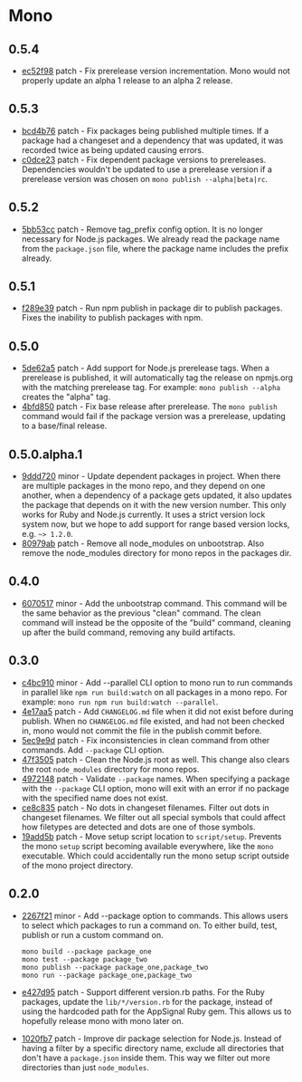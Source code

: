 # Mono

## 0.5.4

- [ec52f98](https://github.com/appsignal/mono//commit/ec52f9836a7db7a122f193a7fc2cea60272e2614) patch - Fix prerelease version incrementation. Mono would not properly update an alpha 1 release to an alpha 2 release.

## 0.5.3

- [bcd4b76](https://github.com/appsignal/mono//commit/bcd4b76c74c43c5751c833d3f9528dbc6d5e5f1b) patch - Fix packages being published multiple times. If a package had a changeset and a dependency that was updated, it was recorded twice as being updated causing errors.
- [c0dce23](https://github.com/appsignal/mono//commit/c0dce236b2701b148b2a2f1487421700ad9a6991) patch - Fix dependent package versions to prereleases. Dependencies wouldn't be updated to use a prerelease version if a prerelease version was chosen on `mono publish --alpha|beta|rc`.

## 0.5.2

- [5bb53cc](https://github.com/appsignal/mono//commit/5bb53cc7f08865e8adb18e5f944a1498620cdb24) patch - Remove tag_prefix config option. It is no longer necessary for Node.js packages. We already read the package name from the `package.json` file, where the package name includes the prefix already.

## 0.5.1

- [f289e39](https://github.com/appsignal/mono//commit/f289e398bee433a53771bb6808440e48ab734353) patch - Run npm publish in package dir to publish packages. Fixes the inability to publish packages with npm.

## 0.5.0

- [5de62a5](https://github.com/appsignal/mono//commit/5de62a56cc0272c11f10887569d6c5c0ee52d682) patch - Add support for Node.js prerelease tags. When a prerelease is published, it will automatically tag the release on npmjs.org with the matching prerelease tag. For example: `mono publish --alpha` creates the "alpha" tag.
- [4bfd850](https://github.com/appsignal/mono//commit/4bfd850ab933b42b9cc65c80c6111220230f08aa) patch - Fix base release after prerelease. The `mono publish` command would fail if the package version was a prerelease, updating to a base/final release.

## 0.5.0.alpha.1

- [9ddd720](https://github.com/appsignal/mono//commit/9ddd720090f9baaeef2aab7322d1b377c5131c34) minor - Update dependent packages in project. When there are multiple packages in the mono repo, and they depend on one another, when a dependency of a package gets updated, it also updates the package that depends on it with the new version number. This only works for Ruby and Node.js currently. It uses a strict version lock system now, but we hope to add support for range based version locks, e.g. `~> 1.2.0`.
- [80979ab](https://github.com/appsignal/mono//commit/80979ab92a130204a5ed883c6f288ce9cb06628e) patch - Remove all node_modules on unbootstrap. Also remove the node_modules directory
  for mono repos in the packages dir.

## 0.4.0

- [6070517](https://github.com/appsignal/mono//commit/6070517bbb819857a44aae13ab0a054dcbaa34ce) minor - Add the unbootstrap command. This command will be the same behavior as the
  previous "clean" command. The clean command will instead be the opposite of the
  "build" command, cleaning up after the build command, removing any build
  artifacts.

## 0.3.0

- [c4bc910](https://github.com/appsignal/mono//commit/c4bc9103fcf19d60a5989841a3ef224c74008c33) minor - Add --parallel CLI option to mono run to run commands in parallel like `npm run
  build:watch` on all packages in a mono repo.
  For example: `mono run npm run build:watch --parallel`.
- [4e17aa5](https://github.com/appsignal/mono//commit/4e17aa50817e6ae12dff45481cdadcaa27a08516) patch - Add `CHANGELOG.md` file when it did not exist before during publish. When no
  `CHANGELOG.md` file existed, and had not been checked in, mono would not commit
  the file in the publish commit before.
- [5ec9e9d](https://github.com/appsignal/mono//commit/5ec9e9d29f0ac360ad3538d6145cd50262ce4b6d) patch - Fix inconsistencies in clean command from other commands. Add `--package` CLI
  option.
- [47f3505](https://github.com/appsignal/mono//commit/47f3505cdc73a7090233e6f8114715b8ea9914a2) patch - Clean the Node.js root as well. This change also clears the root `node_modules`
  directory for mono repos.
- [4972148](https://github.com/appsignal/mono//commit/497214837c4380f0ebbbcb38e996caf31b9f927a) patch - Validate `--package` names. When specifying a package with the `--package` CLI
  option, mono will exit with an error if no package with the specified name does
  not exist.
- [ce8c835](https://github.com/appsignal/mono//commit/ce8c835ee2b42082682266fd9103f465af5dad8e) patch - No dots in changeset filenames. Filter out dots in changeset filenames. We
  filter out all special symbols that could affect how filetypes are detected and
  dots are one of those symbols.
- [19add5b](https://github.com/appsignal/mono//commit/19add5b75693a058df0b6e8a13aaffcd31f49176) patch - Move setup script location to `script/setup`. Prevents the mono `setup` script
  becoming available everywhere, like the `mono` executable. Which could
  accidentally run the mono setup script outside of the mono project directory.

## 0.2.0

- [2267f21](https://github.com/appsignal/mono//commit/2267f2164b25faf66df2d3a4fdcfbc76c37bb1f0) minor - Add --package option to commands. This allows users to select which packages to
  run a command on. To either build, test, publish or run a custom command on.

  ```
  mono build --package package_one
  mono test --package package_two
  mono publish --package package_one,package_two
  mono run --package package_one,package_two
  ```
- [e427d95](https://github.com/appsignal/mono//commit/e427d956e426274af08c3f2b0ee9a446ca577386) patch - Support different version.rb paths. For the Ruby packages, update the
  `lib/*/version.rb` for the package, instead of using the hardcoded path for the
  AppSignal Ruby gem. This allows us to hopefully release mono with mono later
  on.
- [1020fb7](https://github.com/appsignal/mono//commit/1020fb7d1eb02b021e895891c0b4240257032e58) patch - Improve dir package selection for Node.js. Instead of having a filter by a
  specific directory name, exclude all directories that don't have a
  `package.json` inside them. This way we filter out more directories than just
  `node_modules`.
